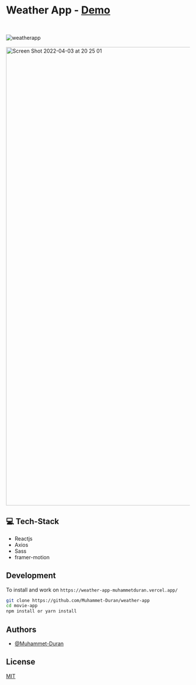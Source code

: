 # Weather App - [Demo](https://weather-app-muhammetduran.vercel.app/)
<br/>

![weatherapp](https://user-images.githubusercontent.com/76096635/161399037-c830784b-e850-4416-95cb-dd71944b2eeb.png)
<br>
<br/>
<img width="1254" alt="Screen Shot 2022-04-03 at 20 25 01" src="https://user-images.githubusercontent.com/76096635/161440212-b8cb6584-6557-4f5e-befc-a4776a38d9a8.png">
<br/>

## 💻 Tech-Stack

- Reactjs
- Axios
- Sass
- framer-motion

## Development

To install and work on `https://weather-app-muhammetduran.vercel.app/`

```bash
git clone https://github.com/Muhammet-Duran/weather-app
cd movie-app
npm install or yarn install
```

## Authors

- [@Muhammet-Duran](https://github.com/Muhammet-Duran)

## License

[MIT](https://choosealicense.com/licenses/mit/)

